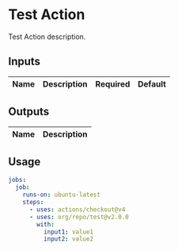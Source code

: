 # <!--name-->Test Action<!--/ name-->
<!--description-->Test Action description.<!--/description-->

## Inputs
<!--  inputs  -->
| Name | Description | Required | Default |
|------|-------------|----------|---------|
<!--/inputs-->

## Outputs
<!--outputs-->
| Name | Description |
|------|-------------|
<!--/outputs-->

## Usage
<!--usage action="org/repo/test" version="env:VERSION"-->
```yaml
jobs:
  job:
    runs-on: ubuntu-latest
    steps:
      - uses: actions/checkout@v4
      - uses: org/repo/test@v2.0.0
        with:
          input1: value1
          input2: value2
```
<!--/usage-->
